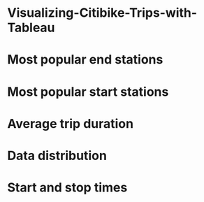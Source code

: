 # Visualizing-Citibike-Trips-with-Tableau
# Most popular end stations 
# Most popular start stations 
# Average trip duration
# Data distribution 
# Start and stop times
